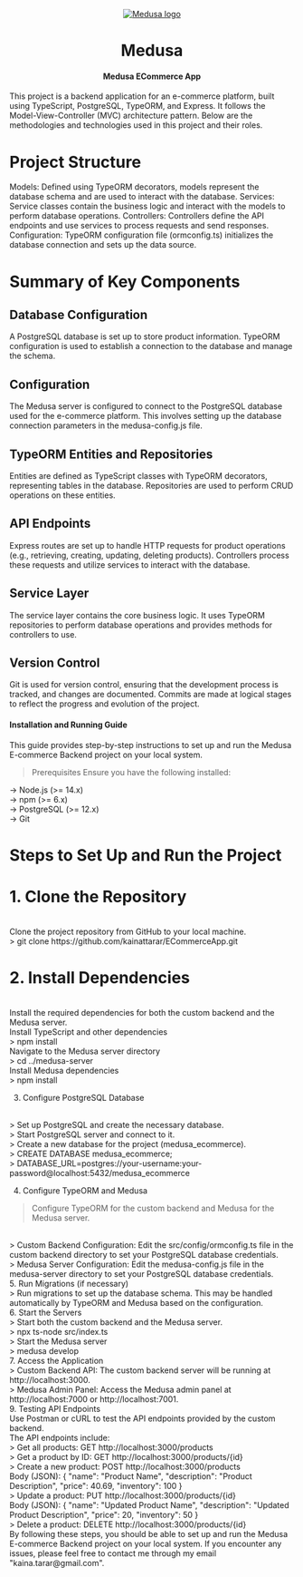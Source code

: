 <p align="center">
  <a href="https://www.medusajs.com">
  <picture>
    <source media="(prefers-color-scheme: dark)" srcset="https://user-images.githubusercontent.com/59018053/229103275-b5e482bb-4601-46e6-8142-244f531cebdb.svg">
    <source media="(prefers-color-scheme: light)" srcset="https://user-images.githubusercontent.com/59018053/229103726-e5b529a3-9b3f-4970-8a1f-c6af37f087bf.svg">
    <img alt="Medusa logo" src="https://user-images.githubusercontent.com/59018053/229103726-e5b529a3-9b3f-4970-8a1f-c6af37f087bf.svg">
    </picture>
  </a>
</p>
<h1 align="center">
  Medusa
</h1>

<h4 align="center">
Medusa ECommerce App
</h4>

This project is a backend application for an e-commerce platform, built using TypeScript, PostgreSQL, TypeORM, and Express. It follows the Model-View-Controller (MVC) architecture pattern. Below are the methodologies and technologies used in this project and their roles.

# Project Structure

Models: Defined using TypeORM decorators, models represent the database schema and are used to interact with the database.
Services: Service classes contain the business logic and interact with the models to perform database operations.
Controllers: Controllers define the API endpoints and use services to process requests and send responses.
Configuration: TypeORM configuration file (ormconfig.ts) initializes the database connection and sets up the data source.

# Summary of Key Components
<h2>Database Configuration</h2>
A PostgreSQL database is set up to store product information. TypeORM configuration is used to establish a connection to the database and manage the schema.

<h2>Configuration</h2>
The Medusa server is configured to connect to the PostgreSQL database used for the e-commerce platform. This involves setting up the database connection parameters in the medusa-config.js file.

<h2>TypeORM Entities and Repositories</h2>
Entities are defined as TypeScript classes with TypeORM decorators, representing tables in the database. Repositories are used to perform CRUD operations on these entities.

<h2>API Endpoints</h2>
Express routes are set up to handle HTTP requests for product operations (e.g., retrieving, creating, updating, deleting products). Controllers process these requests and utilize services to interact with the database.

<h2>Service Layer</h2>
The service layer contains the core business logic. It uses TypeORM repositories to perform database operations and provides methods for controllers to use.

<h2>Version Control</h2>
Git is used for version control, ensuring that the development process is tracked, and changes are documented. Commits are made at logical stages to reflect the progress and evolution of the project.

<h4>
Installation and Running Guide
</h4>
This guide provides step-by-step instructions to set up and run the Medusa E-commerce Backend project on your local system.

> Prerequisites
Ensure you have the following installed:

-> Node.js (>= 14.x)
<br/>
-> npm (>= 6.x)
<br/>
-> PostgreSQL (>= 12.x)
<br/>
-> Git
<br/>

# Steps to Set Up and Run the Project
<h1>1. Clone the Repository</h1>
<br/>
Clone the project repository from GitHub to your local machine.
<br/>
> git clone https://github.com/kainattarar/ECommerceApp.git

<h1>2. Install Dependencies</h1>
<br/>
Install the required dependencies for both the custom backend and the Medusa server.
<br/>
Install TypeScript and other dependencies
<br/>
> npm install
<br/>
Navigate to the Medusa server directory
<br/>
> cd ../medusa-server
<br/>
Install Medusa dependencies
<br/>
> npm install
<br/>

3. Configure PostgreSQL Database
<br/>
> Set up PostgreSQL and create the necessary database.
<br/>
> Start PostgreSQL server and connect to it.
<br/>
> Create a new database for the project (medusa_ecommerce).
<br/>
> CREATE DATABASE medusa_ecommerce;
<br/>
> DATABASE_URL=postgres://your-username:your-password@localhost:5432/medusa_ecommerce

4. Configure TypeORM and Medusa
> Configure TypeORM for the custom backend and Medusa for the Medusa server.
<br/>
> Custom Backend Configuration: Edit the src/config/ormconfig.ts file in the custom backend directory to set your PostgreSQL database credentials.
<br/>
> Medusa Server Configuration: Edit the medusa-config.js file in the medusa-server directory to set your PostgreSQL database credentials.
<br/>
5. Run Migrations (if necessary)
<br/>
> Run migrations to set up the database schema. This may be handled automatically by TypeORM and Medusa based on the configuration.
<br/>
6. Start the Servers
<br/>
> Start both the custom backend and the Medusa server.
<br/>
> npx ts-node src/index.ts
<br/>
> Start the Medusa server
<br/>
> medusa develop
<br/>
7. Access the Application
<br/>
> Custom Backend API: The custom backend server will be running at http://localhost:3000.
<br/>
> Medusa Admin Panel: Access the Medusa admin panel at http://localhost:7000 or http://localhost:7001.
<br/>
9. Testing API Endpoints
<br/>
Use Postman or cURL to test the API endpoints provided by the custom backend.
<br/>
The API endpoints include:
<br/>
> Get all products: GET http://localhost:3000/products
<br/>
> Get a product by ID: GET http://localhost:3000/products/{id}
<br/>
> Create a new product: POST http://localhost:3000/products
<br/>
Body (JSON):
{
  "name": "Product Name",
  "description": "Product Description",
  "price": 40.69,
  "inventory": 100
}
<br/>
> Update a product: PUT http://localhost:3000/products/{id}
<br/>
Body (JSON):
{
  "name": "Updated Product Name",
  "description": "Updated Product Description",
  "price": 20,
  "inventory": 50
}
<br/>
> Delete a product: DELETE http://localhost:3000/products/{id}
<br/>
By following these steps, you should be able to set up and run the Medusa E-commerce Backend project on your local system. If you encounter any issues, please feel free to contact me through my email "kaina.tarar@gmail.com".
